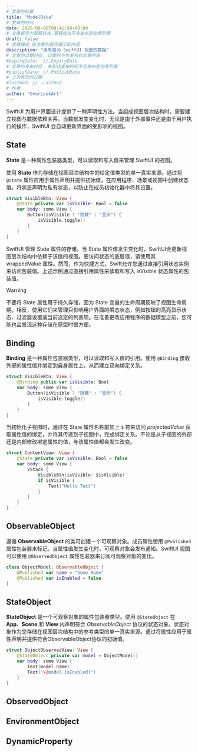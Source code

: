 ```yaml
---
# 文章的标题
title: "ModelData"
# 文章的时间
date: 2025-08-06T09:41:58+08:00
# 文章是否为草稿状态 草稿状态不会发布到文章列表
draft: false
# 文章描述 在文章列表页展示的内容
description: "用来驱动 SwiftUI 视图的数据"
# 文章的过期时间  过期后不会发布到文章列表
#expiryDate:  //.ExpiryDate
# 文章的发布时间  未到达发布时间不会发布到文章列表
#publishDate: //.PublishDate
# 上次修改的日期
#lastmod: // .Lastmod
# 作者
author: "OverLookArt"
---
```


SwiftUI 为用户界面设计提供了一种声明性方法。当组成视图层次结构时，需要建立视图与数据依赖关系。当数据发生变化时，无论是由于外部事件还是由于用户执行的操作，SwiftUI 会自动更新界面的受影响的视图。

## State

**State** 是一种属性包装器类型，可以读取和写入值来管理 SwiftUI 的视图。

使用 **State** 作为存储在视图层次结构中的给定值类型的单一真实来源。通过将 `@State` 属性应用于属性声明并提供初始值，在应用程序、场景或视图中创建状态值。将状态声明为私有状态，以防止在成员初始化器中将其设置。

``` swift
struct VisibleBtn: View {
    @State private var isVisible: Bool = false
    var body: some View {
        Button(isVisible ? "隐藏" : "显示") {
            isVisible.toggle()
        }
    }
}
```

SwiftUI 管理 State 属性的存储。当 State 属性值发生变化时，SwiftUI会更新视图层次结构中依赖于该值的视图。要访问状态的底层值，请使用其 wrappedValue 属性。然而，作为快捷方式，Swift允许您通过直接引用状态实例来访问包装值。上述示例通过直接引用属性来读取和写入 isVisible 状态属性的包装值。

> [!Warning]
> 不要将 State 属性用于持久存储，因为 State 变量的生命周期反映了视图生命周期。相反，使用它们来管理只影响用户界面的瞬态状态，例如按钮的高亮显示状态、过滤器设置或当前选定的列表项。在准备更改应用程序的数据模型之前，您可能也会发现这种存储在原型时很方便。

## Binding

**Binding** 是一种属性包装器类型，可以读取和写入值的引用。使用 `@Binding` 接收外部的属性值并绑定到自身属性上，从而建立双向绑定关系。

``` Swift
struct VisibleBtn: View {
    @Binding public var isVisible: Bool
    var body: some View {
        Button(isVisible ? "隐藏" : "显示") {
            isVisible.toggle()
        }
    }
}
```

当初始化子视图时，通过在 State 属性名称前加上 `$` 符来访问 *projectedValue* 获取属性值的绑定，并将其传递到子视图中，完成绑定关系。不论是从子视图的外部还是内部修改绑定属性的值，与该属性值都会发生改变。

``` Swift
struct ContentView: View {
    @State private var isVisible: Bool = false
    var body: some View {
        VStack {
            VisibleBtn(isVisible: $isVisible)
            if isVisible {
                Text("Hello Text")
            }
        }
    }
}
```

## ObservableObject

遵循 **ObservableObject** 的类可创建一个可观察对象。成员属性使用 `@Published` 属性包装器来标记。当属性值发生变化时，可观察对象会发布通知。SwiftUI 视图可以使用 `@ObservedObject` 属性包装器来订阅可观察对象的变化。

``` swift
class ObjectModel: ObservableObject {
    @Published var name = "Some Name"
    @Published var isEnabled = false
}
```

## StateObject

**StateObject** 是一个可观察对象的属性包装器类型。使用 `@StateObject` 在 **App**、**Scene** 和 **View** 内声明符合 *ObservableObject* 协议的状态对象。状态对象作为您存储在视图层次结构中的参考类型的单一真实来源。通过将属性应用于属性声明并提供符合ObservableObject协议的初始值。

``` swift
struct ObjectObservedView: View {
    @StateObject private var model = ObjectModel()
    var body: some View {
        Text(model.name)
        Text("\(model.isEnabled)")
    }
}

```

## ObservedObject



## EnvironmentObject

## DynamicProperty